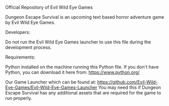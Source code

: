 Official Repository of Evil Wild Eye Games

Dungeon Escape Survival is an upcoming text based horror adventure game by Evil Wild Eye Games. 

Developers:

Do not run the Evil Wild Eye Games launcher to use this file during the development process.

Requirements: 

Python installed on the machine running this Python file. If you don't have Python, you can download it here from: https://www.python.org/

Our Game Launcher which can be found at: https://github.com/Evil-Wild-Eye-Games/Evil-Wild-Eye-Games-Launcher You may need this if Dungeon Escape Survival has any additional assets that are required for the game to run properly.
